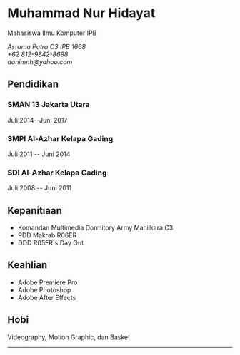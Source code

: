 Muhammad Nur Hidayat
============

Mahasiswa Ilmu Komputer IPB

_Asrama Putra C3 IPB 1668_<br>
_+62 812-9842-8698_<br>
_danimnh@yahoo.com_


Pendidikan
----------

### SMAN 13 Jakarta Utara
Juli 2014--Juni 2017

### SMPI Al-Azhar Kelapa Gading
Juli 2011 -- Juni 2014

### SDI Al-Azhar Kelapa Gading
Juli 2008 -- Juni 2011

Kepanitiaan
---------

-   Komandan Multimedia Dormitory Army Manilkara C3
-   PDD Makrab R06ER
-   DDD R05ER's Day Out


Keahlian
--------

-   Adobe Premiere Pro
-   Adobe Photoshop
-   Adobe After Effects

Hobi
----

Videography, Motion Graphic, dan Basket

---
